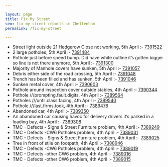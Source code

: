 ```yaml
---

layout: page
title: Fix My Street
seo: fix my street reports in Cheltenham
permalink: /fix-my-street

---
```


<!-- fix_marker starts -->

- Street light outside 21 Hedgerow Close not working, 5th April :- [7391522](https://www.fixmystreet.com/report/7391522)
- 2 large potholes, 5th April :- [7391484](https://www.fixmystreet.com/report/7391484)
- Pothole just before speed bump. Did have white outline it’s gotten bigger so line is not there anymore, 5th April :- [7391300](https://www.fixmystreet.com/report/7391300)
- Majority of Manhole covers have sunken, 5th April :- [7391057](https://www.fixmystreet.com/report/7391057)
- Debris either side of the road crossing, 5th April :- [7391048](https://www.fixmystreet.com/report/7391048)
- Trench has been filled and has sunken, 5th April :- [7391046](https://www.fixmystreet.com/report/7391046)
- Sunken metal cover, 4th April :- [7390603](https://www.fixmystreet.com/report/7390603)
- Pothole around inspection cover outside stables, 4th April :- [7390344](https://www.fixmystreet.com/report/7390344)
- Pothole ///prompting.fault.digits, 4th April :- [7389564](https://www.fixmystreet.com/report/7389564)
- Potholes ///until.class.facing, 4th April :- [7389540](https://www.fixmystreet.com/report/7389540)
- Pothole ///last.firms.took, 4th April :- [7389476](https://www.fixmystreet.com/report/7389476)
- Abandoned car, 4th April :- [7389350](https://www.fixmystreet.com/report/7389350)
- An abandoned car causing havoc for delivery drivers it’s parked in a loading bay, 4th April :- [7389308](https://www.fixmystreet.com/report/7389308)
- TMC - Defects - Signs & Street Furniture problem, 4th April :- [7389249](https://www.fixmystreet.com/report/7389249)
- TMC - Defects -CW6 Potholes  problem, 4th April :- [7389031](https://www.fixmystreet.com/report/7389031)
- TMC - Defects - Signs & Street Furniture problem, 4th April :- [7389025](https://www.fixmystreet.com/report/7389025)
- Tree in front of stile on footpath, 4th April :- [7388946](https://www.fixmystreet.com/report/7388946)
- TMC - Defects -CW6 Potholes  problem, 4th April :- [7389019](https://www.fixmystreet.com/report/7389019)
- TMC - Defects -other CW6 problem, 4th April :- [7389016](https://www.fixmystreet.com/report/7389016)
- TMC - Defects -other CW6 problem, 4th April :- [7389015](https://www.fixmystreet.com/report/7389015)

<!-- fix_marker ends -->
